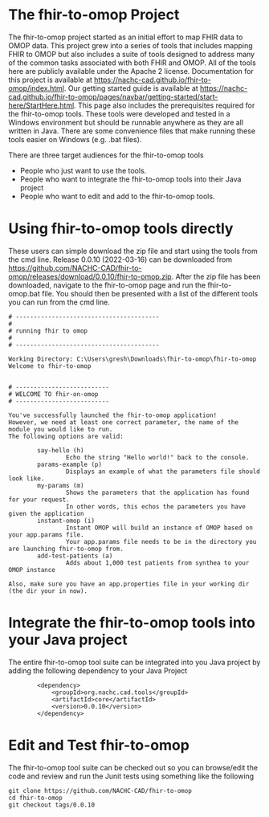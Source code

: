 The fhir-to-omop Project
========================

The fhir-to-omop project started as an initial effort to map FHIR data to OMOP data.  This project grew into a series of tools that includes mapping FHIR to OMOP but also includes a suite of tools designed to address many of the common tasks associated with both FHIR and OMOP.  All of the tools here are publicly available under the Apache 2 license. Documentation for this project is available at https://nachc-cad.github.io/fhir-to-omop/index.html.  Our getting started guide is available at https://nachc-cad.github.io/fhir-to-omop/pages/navbar/getting-started/start-here/StartHere.html.  This page also includes the prerequisites required for the fhir-to-omop tools.  These tools were developed and tested in a Windows environment but should be runnable anywhere as they are all written in Java.  There are some convenience files that make running these tools easier on Windows (e.g. .bat files).   

There are three target audiences for the fhir-to-omop tools
- People who just want to use the tools.  
- People who want to integrate the fhir-to-omop tools into their Java project
- People who want to edit and add to the fhir-to-omop tools.

Using fhir-to-omop tools directly
=================================
These users can simple download the zip file and start using the tools from the cmd line.  Release 0.0.10 (2022-03-16) can be downloaded from https://github.com/NACHC-CAD/fhir-to-omop/releases/download/0.0.10/fhir-to-omop.zip.  After the zip file has been downloaded, navigate to the fhir-to-omop page and run the fhir-to-omop.bat file.  You should then be presented with a list of the different tools you can run from the cmd line.  
```
# ----------------------------------------
#
# running fhir to omop
#
# ----------------------------------------

Working Directory: C:\Users\gresh\Downloads\fhir-to-omop\fhir-to-omop
Welcome to fhir-to-omop


# --------------------------
# WELCOME TO fhir-on-omop
# --------------------------

You've successfully launched the fhir-to-omop application!
However, we need at least one correct parameter, the name of the module you would like to run.
The following options are valid:

        say-hello (h)
                Echo the string "Hello world!" back to the console.
        params-example (p)
                Displays an example of what the parameters file should look like.
        my-params (m)
                Shows the parameters that the application has found for your request.
                In other words, this echos the parameters you have given the application
        instant-omop (i)
                Instant OMOP will build an instance of OMOP based on your app.params file.
                Your app.params file needs to be in the directory you are launching fhir-to-omop from.
        add-test-patients (a)
                Adds about 1,000 test patients from synthea to your OMOP instance

Also, make sure you have an app.properties file in your working dir (the dir your in now).

```
Integrate the fhir-to-omop tools into your Java project
=======================================================
The entire fhir-to-omop tool suite can be integrated into you Java project by adding the following dependency to your Java Project
```
		<dependency>
			<groupId>org.nachc.cad.tools</groupId>
			<artifactId>core</artifactId>
			<version>0.0.10</version>
		</dependency>

```

Edit and Test fhir-to-omop
==========================
The fhir-to-omop tool suite can be checked out so you can browse/edit the code and review and run the Junit tests using something like the following
```
git clone https://github.com/NACHC-CAD/fhir-to-omop 
cd fhir-to-omop
git checkout tags/0.0.10

```



